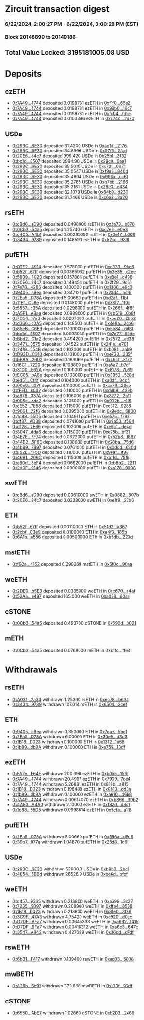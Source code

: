 # Zircuit transaction digest
### 6/22/2024, 2:00:27 PM - 6/22/2024, 3:00:28 PM (EST)
### Block 20148890 to 20149186

## Total Value Locked: 3195181005.08 USD

# Deposits
## ezETH
- [0x7A49...4744](https://etherscan.io/address/0x7A493Be5c2ce014cD049Bf178a1ac0Db1B434744) deposited 0.0198731 ezETH in [0xf1f0...65e2](https://etherscan.io/tx/0x7A493Be5c2ce014cD049Bf178a1ac0Db1B434744)
- [0x7A49...4744](https://etherscan.io/address/0x7A493Be5c2ce014cD049Bf178a1ac0Db1B434744) deposited 0.0198731 ezETH in [0x98b0...16c7](https://etherscan.io/tx/0x7A493Be5c2ce014cD049Bf178a1ac0Db1B434744)
- [0x7A49...4744](https://etherscan.io/address/0x7A493Be5c2ce014cD049Bf178a1ac0Db1B434744) deposited 0.0198731 ezETH in [0xfc04...fd5e](https://etherscan.io/tx/0x7A493Be5c2ce014cD049Bf178a1ac0Db1B434744)
- [0x7A49...4744](https://etherscan.io/address/0x7A493Be5c2ce014cD049Bf178a1ac0Db1B434744) deposited 0.0103396 ezETH in [0x474c...2470](https://etherscan.io/tx/0x7A493Be5c2ce014cD049Bf178a1ac0Db1B434744)
## USDe
- [0x293C...6E30](https://etherscan.io/address/0x293C6937D8D82e05B01335F7B33FBA0c8e256E30) deposited 31.4200 USDe in [0xad1d...2176](https://etherscan.io/tx/0x293C6937D8D82e05B01335F7B33FBA0c8e256E30)
- [0x293C...6E30](https://etherscan.io/address/0x293C6937D8D82e05B01335F7B33FBA0c8e256E30) deposited 34.8966 USDe in [0x57f6...2fcd](https://etherscan.io/tx/0x293C6937D8D82e05B01335F7B33FBA0c8e256E30)
- [0x20E6...84c7](https://etherscan.io/address/0x20E6aCD7b99e1EA3231f617D52802d6F751084c7) deposited 999.420 USDe in [0x25b1...3f32](https://etherscan.io/tx/0x20E6aCD7b99e1EA3231f617D52802d6F751084c7)
- [0xbc1d...8507](https://etherscan.io/address/0xbc1dC1068D61495ACd735C6916a96eD1A7bB8507) deposited 3994.90 USDe in [0x28c0...0aa1](https://etherscan.io/tx/0xbc1dC1068D61495ACd735C6916a96eD1A7bB8507)
- [0x293C...6E30](https://etherscan.io/address/0x293C6937D8D82e05B01335F7B33FBA0c8e256E30) deposited 35.5010 USDe in [0xc72f...0d71](https://etherscan.io/tx/0x293C6937D8D82e05B01335F7B33FBA0c8e256E30)
- [0x293C...6E30](https://etherscan.io/address/0x293C6937D8D82e05B01335F7B33FBA0c8e256E30) deposited 35.0547 USDe in [0xf9a8...840d](https://etherscan.io/tx/0x293C6937D8D82e05B01335F7B33FBA0c8e256E30)
- [0x293C...6E30](https://etherscan.io/address/0x293C6937D8D82e05B01335F7B33FBA0c8e256E30) deposited 35.4804 USDe in [0x996a...cc6f](https://etherscan.io/tx/0x293C6937D8D82e05B01335F7B33FBA0c8e256E30)
- [0x293C...6E30](https://etherscan.io/address/0x293C6937D8D82e05B01335F7B33FBA0c8e256E30) deposited 35.2785 USDe in [0xb7bb...2166](https://etherscan.io/tx/0x293C6937D8D82e05B01335F7B33FBA0c8e256E30)
- [0x293C...6E30](https://etherscan.io/address/0x293C6937D8D82e05B01335F7B33FBA0c8e256E30) deposited 35.2161 USDe in [0x26e3...e434](https://etherscan.io/tx/0x293C6937D8D82e05B01335F7B33FBA0c8e256E30)
- [0x293C...6E30](https://etherscan.io/address/0x293C6937D8D82e05B01335F7B33FBA0c8e256E30) deposited 32.1079 USDe in [0x84b9...d230](https://etherscan.io/tx/0x293C6937D8D82e05B01335F7B33FBA0c8e256E30)
- [0x293C...6E30](https://etherscan.io/address/0x293C6937D8D82e05B01335F7B33FBA0c8e256E30) deposited 31.7466 USDe in [0xc6a8...2a20](https://etherscan.io/tx/0x293C6937D8D82e05B01335F7B33FBA0c8e256E30)
## rsETH
- [0xcBd6...aD90](https://etherscan.io/address/0xcBd6B592d25254AfDac88cF9d2fFC5a81564aD90) deposited 0.0498000 rsETH in [0x2a73...b070](https://etherscan.io/tx/0xcBd6B592d25254AfDac88cF9d2fFC5a81564aD90)
- [0x0Cb3...54a5](https://etherscan.io/address/0x0Cb3fEAD6eB67e27442eFB6fF5c01Baa823e54a5) deposited 1.25740 rsETH in [0xc7e9...e0e3](https://etherscan.io/tx/0x0Cb3fEAD6eB67e27442eFB6fF5c01Baa823e54a5)
- [0xc4C5...A4b1](https://etherscan.io/address/0xc4C5F477D5C986181d0a6cD9688697Bb8750A4b1) deposited 0.00295692 rsETH in [0x0e17...b668](https://etherscan.io/tx/0xc4C5F477D5C986181d0a6cD9688697Bb8750A4b1)
- [0x3434...9789](https://etherscan.io/address/0x34349c5569e7B846c3558961552D2202760A9789) deposited 0.148590 rsETH in [0x52cc...933f](https://etherscan.io/tx/0x34349c5569e7B846c3558961552D2202760A9789)
## pufETH
- [0x02E2...4914](https://etherscan.io/address/0x02E2e82BF6F79d92E0D776e85A56739d223A4914) deposited 0.578000 pufETH in [0xd333...9bc6](https://etherscan.io/tx/0x02E2e82BF6F79d92E0D776e85A56739d223A4914)
- [0xb52f...67ff](https://etherscan.io/address/0xb52f9A9dCD76948833229AB4fF31ec6Ce34B67ff) deposited 0.00365932 pufETH in [0x3e35...c2ee](https://etherscan.io/tx/0xb52f9A9dCD76948833229AB4fF31ec6Ce34B67ff)
- [0x5839...4023](https://etherscan.io/address/0x5839a41EceA7d68f7853cdcC96fBB8d4eA794023) deposited 0.157864 pufETH in [0xe8e1...c498](https://etherscan.io/tx/0x5839a41EceA7d68f7853cdcC96fBB8d4eA794023)
- [0x20E6...84c7](https://etherscan.io/address/0x20E6aCD7b99e1EA3231f617D52802d6F751084c7) deposited 0.149454 pufETH in [0x2f29...9c61](https://etherscan.io/tx/0x20E6aCD7b99e1EA3231f617D52802d6F751084c7)
- [0x7e78...4286](https://etherscan.io/address/0x7e78B9344e584e3bA80BA0ebF0413432a8db4286) deposited 0.100300 pufETH in [0x1386...e9c0](https://etherscan.io/tx/0x7e78B9344e584e3bA80BA0ebF0413432a8db4286)
- [0x9405...a9ea](https://etherscan.io/address/0x9405A3BfEFd50B511a1F2FAD040D6C5d931da9ea) deposited 0.347121 pufETH in [0x28d4...bc16](https://etherscan.io/tx/0x9405A3BfEFd50B511a1F2FAD040D6C5d931da9ea)
- [0x2Ea5...D78A](https://etherscan.io/address/0x2Ea5E9E452F85f55Be47504153f25740A5f3D78A) deposited 5.00660 pufETH in [0xd2af...f1bf](https://etherscan.io/tx/0x2Ea5E9E452F85f55Be47504153f25740A5f3D78A)
- [0x11Ef...Cb8e](https://etherscan.io/address/0x11Ef44C3e4DA9489b6e3F05362B3E1C37bC6Cb8e) deposited 0.0148000 pufETH in [0x33f7...1f0c](https://etherscan.io/tx/0x11Ef44C3e4DA9489b6e3F05362B3E1C37bC6Cb8e)
- [0x5557...c35A](https://etherscan.io/address/0x555748C255399d2daB0c0e1Da0e9e2efc3Dcc35A) deposited 0.0296000 pufETH in [0x266f...4f6f](https://etherscan.io/tx/0x555748C255399d2daB0c0e1Da0e9e2efc3Dcc35A)
- [0xA5F1...ABaa](https://etherscan.io/address/0xA5F1010a014379ac079EBDD9a1fA9e9c9C8bABaa) deposited 0.0988000 pufETH in [0xb519...0b8f](https://etherscan.io/tx/0xA5F1010a014379ac079EBDD9a1fA9e9c9C8bABaa)
- [0x7D54...17a3](https://etherscan.io/address/0x7D54Fa5a7F152449fe457Ce582C7Fb469B4B17a3) deposited 0.0207000 pufETH in [0xbe28...2bb2](https://etherscan.io/tx/0x7D54Fa5a7F152449fe457Ce582C7Fb469B4B17a3)
- [0xd366...c0A5](https://etherscan.io/address/0xd366657875238bA510faf939917ecc5fFD33c0A5) deposited 0.148500 pufETH in [0x4e8a...2cb6](https://etherscan.io/tx/0xd366657875238bA510faf939917ecc5fFD33c0A5)
- [0x85eB...C6E9](https://etherscan.io/address/0x85eBb2E4c7044261097A5461A23aa1B7369BC6E9) deposited 0.100000 pufETH in [0x6b84...6d8f](https://etherscan.io/tx/0x85eBb2E4c7044261097A5461A23aa1B7369BC6E9)
- [0xbc1d...8507](https://etherscan.io/address/0xbc1dC1068D61495ACd735C6916a96eD1A7bB8507) deposited 0.0993048 pufETH in [0x7c77...69dc](https://etherscan.io/tx/0xbc1dC1068D61495ACd735C6916a96eD1A7bB8507)
- [0xBbd2...C1a2](https://etherscan.io/address/0xBbd2396F03Aa5B0D9a8e7F29bad99dee3767C1a2) deposited 0.494200 pufETH in [0x7572...ad38](https://etherscan.io/tx/0xBbd2396F03Aa5B0D9a8e7F29bad99dee3767C1a2)
- [0x3471...3575](https://etherscan.io/address/0x34710f0213f1E40E3115B277aa54EC746c0D3575) deposited 1.04522 pufETH in [0x241e...e701](https://etherscan.io/tx/0x34710f0213f1E40E3115B277aa54EC746c0D3575)
- [0x24f9...554B](https://etherscan.io/address/0x24f90481eAd881A34f9829dCc28F9014F42F554B) deposited 0.102000 pufETH in [0xb081...aab9](https://etherscan.io/tx/0x24f90481eAd881A34f9829dCc28F9014F42F554B)
- [0xD93D...C310](https://etherscan.io/address/0xD93D070e65Ac4D7D5aA03a8864Ccb7E04229C310) deposited 0.101000 pufETH in [0xe733...235f](https://etherscan.io/tx/0xD93D070e65Ac4D7D5aA03a8864Ccb7E04229C310)
- [0xbB9A...2602](https://etherscan.io/address/0xbB9AD3062c536c70217A3933Af33987730C52602) deposited 0.196069 pufETH in [0x46cf...31a2](https://etherscan.io/tx/0xbB9AD3062c536c70217A3933Af33987730C52602)
- [0x16C1...7220](https://etherscan.io/address/0x16C165B250D49f6021181Ec473b9912F00df7220) deposited 0.108800 pufETH in [0xa5a7...b7df](https://etherscan.io/tx/0x16C165B250D49f6021181Ec473b9912F00df7220)
- [0x31D0...E62A](https://etherscan.io/address/0x31D06E37b7fd9C147E86E00e88eC3982E29fE62A) deposited 0.100000 pufETH in [0x8178...7b39](https://etherscan.io/tx/0x31D06E37b7fd9C147E86E00e88eC3982E29fE62A)
- [0xEC85...bA8e](https://etherscan.io/address/0xEC85b8E2D60934080Fc333Dcdb2f52281390bA8e) deposited 0.103000 pufETH in [0x3952...528d](https://etherscan.io/tx/0xEC85b8E2D60934080Fc333Dcdb2f52281390bA8e)
- [0xed51...Cf4f](https://etherscan.io/address/0xed511aFffC0599eB6cAA97b22B515e1c8C1BCf4f) deposited 0.104000 pufETH in [0xa0df...34d4](https://etherscan.io/tx/0xed511aFffC0599eB6cAA97b22B515e1c8C1BCf4f)
- [0x00e8...d37f](https://etherscan.io/address/0x00e8e44f0d2041607e13C66d8C28ada48211d37f) deposited 0.110000 pufETH in [0xca78...28e5](https://etherscan.io/tx/0x00e8e44f0d2041607e13C66d8C28ada48211d37f)
- [0xfFED...80d2](https://etherscan.io/address/0xfFEDaA3d7b78d3409a5DC6624a6EF3bdccaD80d2) deposited 0.110000 pufETH in [0xddb8...439b](https://etherscan.io/tx/0xfFEDaA3d7b78d3409a5DC6624a6EF3bdccaD80d2)
- [0xa678...337A](https://etherscan.io/address/0xa678921500740833479cB2B79f80f3875b3b337A) deposited 0.106000 pufETH in [0x3272...2af1](https://etherscan.io/tx/0xa678921500740833479cB2B79f80f3875b3b337A)
- [0x995e...cda2](https://etherscan.io/address/0x995e5eF17b71F3122f20F6E984FC8d2FB395cda2) deposited 0.105000 pufETH in [0x902b...e115](https://etherscan.io/tx/0x995e5eF17b71F3122f20F6E984FC8d2FB395cda2)
- [0xcE52...7E58](https://etherscan.io/address/0xcE52E0b7841082b3544545681764512063797E58) deposited 0.115000 pufETH in [0xc312...9288](https://etherscan.io/tx/0xcE52E0b7841082b3544545681764512063797E58)
- [0x9061...22f6](https://etherscan.io/address/0x9061E94531b388D881eE768AF28f92927BF422f6) deposited 0.0395000 pufETH in [0x9edc...6800](https://etherscan.io/tx/0x9061E94531b388D881eE768AF28f92927BF422f6)
- [0x1d88...55D5](https://etherscan.io/address/0x1d885c2F39b2A267E6cad001C02d857a782A55D5) deposited 0.104911 pufETH in [0xe575...f798](https://etherscan.io/tx/0x1d885c2F39b2A267E6cad001C02d857a782A55D5)
- [0xdf37...AD38](https://etherscan.io/address/0xdf37dE11A801dA1E45A67B1DB22A6EC41549AD38) deposited 0.0741000 pufETH in [0x9a53...f564](https://etherscan.io/tx/0xdf37dE11A801dA1E45A67B1DB22A6EC41549AD38)
- [0xd128...2E66](https://etherscan.io/address/0xd128996a1cA38bE79C9bacF9F3ccd007C64b2E66) deposited 0.102000 pufETH in [0xe6c1...de4d](https://etherscan.io/tx/0xd128996a1cA38bE79C9bacF9F3ccd007C64b2E66)
- [0x8047...dda6](https://etherscan.io/address/0x8047d48473ceC172F625125EA0F9e0fdbD79dda6) deposited 0.115000 pufETH in [0xe75b...bf31](https://etherscan.io/tx/0x8047d48473ceC172F625125EA0F9e0fdbD79dda6)
- [0x4E7E...7F74](https://etherscan.io/address/0x4E7E45128Fbe81DE9eB65e311Eb164ba6c317F74) deposited 0.0622000 pufETH in [0x52b8...f867](https://etherscan.io/tx/0x4E7E45128Fbe81DE9eB65e311Eb164ba6c317F74)
- [0x44B2...5F8E](https://etherscan.io/address/0x44B2B34E45307CDd8DAcfC332036f65671235F8E) deposited 0.138600 pufETH in [0x28ba...75d6](https://etherscan.io/tx/0x44B2B34E45307CDd8DAcfC332036f65671235F8E)
- [0x4b99...7897](https://etherscan.io/address/0x4b99F43A1F798f528ede4b85412C71684Ff07897) deposited 0.0761000 pufETH in [0x0dcd...630d](https://etherscan.io/tx/0x4b99F43A1F798f528ede4b85412C71684Ff07897)
- [0xE52E...fF5D](https://etherscan.io/address/0xE52EAAA9FBB736869229c3C8889A7e9B75D1fF5D) deposited 0.110000 pufETH in [0x9eaf...1f98](https://etherscan.io/tx/0xE52EAAA9FBB736869229c3C8889A7e9B75D1fF5D)
- [0x4691...206C](https://etherscan.io/address/0x46912AF4f96A6E64B8EE8B40Aa3DbAD90Bf5206C) deposited 0.115000 pufETH in [0xa11d...75fb](https://etherscan.io/tx/0x46912AF4f96A6E64B8EE8B40Aa3DbAD90Bf5206C)
- [0xa90d...8eF4](https://etherscan.io/address/0xa90d048aEF9C674ebA94BC3e6bE241Eb99a18eF4) deposited 0.0692000 pufETH in [0xb8b2...2211](https://etherscan.io/tx/0xa90d048aEF9C674ebA94BC3e6bE241Eb99a18eF4)
- [0x2d0F...9146](https://etherscan.io/address/0x2d0F14C42511405De5c7F20A0e8F000A7d5C9146) deposited 0.0990000 pufETH in [0xa178...9008](https://etherscan.io/tx/0x2d0F14C42511405De5c7F20A0e8F000A7d5C9146)
## swETH
- [0xcBd6...aD90](https://etherscan.io/address/0xcBd6B592d25254AfDac88cF9d2fFC5a81564aD90) deposited 0.00610000 swETH in [0x0882...807b](https://etherscan.io/tx/0xcBd6B592d25254AfDac88cF9d2fFC5a81564aD90)
- [0x20E6...84c7](https://etherscan.io/address/0x20E6aCD7b99e1EA3231f617D52802d6F751084c7) deposited 0.0238000 swETH in [0xe1f9...27b6](https://etherscan.io/tx/0x20E6aCD7b99e1EA3231f617D52802d6F751084c7)
## ETH
- [0xb52f...67ff](https://etherscan.io/address/0xb52f9A9dCD76948833229AB4fF31ec6Ce34B67ff) deposited 0.00110000 ETH in [0x51d2...a367](https://etherscan.io/tx/0xb52f9A9dCD76948833229AB4fF31ec6Ce34B67ff)
- [0x2cbf...C3e9](https://etherscan.io/address/0x2cbfF3f8bf8dDD17eaf16854812A0D3dE9a3C3e9) deposited 0.0100000 ETH in [0xa4f8...185b](https://etherscan.io/tx/0x2cbfF3f8bf8dDD17eaf16854812A0D3dE9a3C3e9)
- [0x6A1b...a556](https://etherscan.io/address/0x6A1b6DFEf6f24F094F426A1b75DD2605d8e2a556) deposited 0.00500000 ETH in [0xb5db...220d](https://etherscan.io/tx/0x6A1b6DFEf6f24F094F426A1b75DD2605d8e2a556)
## mstETH
- [0xf92a...4152](https://etherscan.io/address/0xf92a255C1b8Ae5B658976AC975E09A88f2c84152) deposited 0.298269 mstETH in [0x5f0c...90aa](https://etherscan.io/tx/0xf92a255C1b8Ae5B658976AC975E09A88f2c84152)
## weETH
- [0x2DE0...b5E3](https://etherscan.io/address/0x2DE0e7302Dd05b6D00429E354bE9D4068247b5E3) deposited 0.0335000 weETH in [0xc670...a4af](https://etherscan.io/tx/0x2DE0e7302Dd05b6D00429E354bE9D4068247b5E3)
- [0x52Aa...e497](https://etherscan.io/address/0x52Aa899454998Be5b000Ad077a46Bbe360F4e497) deposited 165.000 weETH in [0xad58...60aa](https://etherscan.io/tx/0x52Aa899454998Be5b000Ad077a46Bbe360F4e497)
## cSTONE
- [0x0Cb3...54a5](https://etherscan.io/address/0x0Cb3fEAD6eB67e27442eFB6fF5c01Baa823e54a5) deposited 0.493700 cSTONE in [0x590d...3021](https://etherscan.io/tx/0x0Cb3fEAD6eB67e27442eFB6fF5c01Baa823e54a5)
## mETH
- [0x0Cb3...54a5](https://etherscan.io/address/0x0Cb3fEAD6eB67e27442eFB6fF5c01Baa823e54a5) deposited 0.0768000 mETH in [0x81fc...ffe3](https://etherscan.io/tx/0x0Cb3fEAD6eB67e27442eFB6fF5c01Baa823e54a5)
# Withdrawals
## rsETH
- [0xA031...2a34](https://etherscan.io/address/0xA031EEA935F435e9B0dA6346E8986B39E4af2a34) withdrawn 1.25300 rsETH in [0xec78...b634](https://etherscan.io/tx/0xA031EEA935F435e9B0dA6346E8986B39E4af2a34)
- [0x3434...9789](https://etherscan.io/address/0x34349c5569e7B846c3558961552D2202760A9789) withdrawn 107.014 rsETH in [0x6504...2cef](https://etherscan.io/tx/0x34349c5569e7B846c3558961552D2202760A9789)
## ETH
- [0x9405...a9ea](https://etherscan.io/address/0x9405A3BfEFd50B511a1F2FAD040D6C5d931da9ea) withdrawn 0.350000 ETH in [0x7cae...5bc1](https://etherscan.io/tx/0x9405A3BfEFd50B511a1F2FAD040D6C5d931da9ea)
- [0x2Ea5...D78A](https://etherscan.io/address/0x2Ea5E9E452F85f55Be47504153f25740A5f3D78A) withdrawn 6.00000 ETH in [0x30e9...d3d3](https://etherscan.io/tx/0x2Ea5E9E452F85f55Be47504153f25740A5f3D78A)
- [0x1B18...D023](https://etherscan.io/address/0x1B18a7b058EedAC1F55C74422cc3d5A694D5D023) withdrawn 0.100000 ETH in [0x1312...1a68](https://etherscan.io/tx/0x1B18a7b058EedAC1F55C74422cc3d5A694D5D023)
- [0x1b89...db9A](https://etherscan.io/address/0x1b89EF6332227570f7ABe7a80CD9Ec02f784db9A) withdrawn 0.100000 ETH in [0xe755...13df](https://etherscan.io/tx/0x1b89EF6332227570f7ABe7a80CD9Ec02f784db9A)
## ezETH
- [0xFA7e...E64F](https://etherscan.io/address/0xFA7e63cf44303dE9e1d56B735C312D2c72c4E64F) withdrawn 200.698 ezETH in [0xb055...156f](https://etherscan.io/tx/0xFA7e63cf44303dE9e1d56B735C312D2c72c4E64F)
- [0x7A49...4744](https://etherscan.io/address/0x7A493Be5c2ce014cD049Bf178a1ac0Db1B434744) withdrawn 20.4997 ezETH in [0x7909...7de4](https://etherscan.io/tx/0x7A493Be5c2ce014cD049Bf178a1ac0Db1B434744)
- [0x7A49...4744](https://etherscan.io/address/0x7A493Be5c2ce014cD049Bf178a1ac0Db1B434744) withdrawn 5.26881 ezETH in [0x818b...a815](https://etherscan.io/tx/0x7A493Be5c2ce014cD049Bf178a1ac0Db1B434744)
- [0x1B18...D023](https://etherscan.io/address/0x1B18a7b058EedAC1F55C74422cc3d5A694D5D023) withdrawn 0.198488 ezETH in [0x0813...dd3a](https://etherscan.io/tx/0x1B18a7b058EedAC1F55C74422cc3d5A694D5D023)
- [0x1b89...db9A](https://etherscan.io/address/0x1b89EF6332227570f7ABe7a80CD9Ec02f784db9A) withdrawn 0.100000 ezETH in [0xa610...46b8](https://etherscan.io/tx/0x1b89EF6332227570f7ABe7a80CD9Ec02f784db9A)
- [0x7A49...4744](https://etherscan.io/address/0x7A493Be5c2ce014cD049Bf178a1ac0Db1B434744) withdrawn 0.00614070 ezETH in [0xb866...39b2](https://etherscan.io/tx/0x7A493Be5c2ce014cD049Bf178a1ac0Db1B434744)
- [0x4A83...A4A0](https://etherscan.io/address/0x4A83459CFD69Da95Aa4346df297C3d1e167AA4A0) withdrawn 2.10000 ezETH in [0xf82d...d3d1](https://etherscan.io/tx/0x4A83459CFD69Da95Aa4346df297C3d1e167AA4A0)
- [0x1d88...55D5](https://etherscan.io/address/0x1d885c2F39b2A267E6cad001C02d857a782A55D5) withdrawn 0.0998614 ezETH in [0x5efa...a1f8](https://etherscan.io/tx/0x1d885c2F39b2A267E6cad001C02d857a782A55D5)
## pufETH
- [0x2Ea5...D78A](https://etherscan.io/address/0x2Ea5E9E452F85f55Be47504153f25740A5f3D78A) withdrawn 5.00660 pufETH in [0x566a...d8c6](https://etherscan.io/tx/0x2Ea5E9E452F85f55Be47504153f25740A5f3D78A)
- [0x39b7...077a](https://etherscan.io/address/0x39b732A6959eA2f77f7186bE2290b3390c07077a) withdrawn 1.04870 pufETH in [0x25d8...1c6f](https://etherscan.io/tx/0x39b732A6959eA2f77f7186bE2290b3390c07077a)
## USDe
- [0x293C...6E30](https://etherscan.io/address/0x293C6937D8D82e05B01335F7B33FBA0c8e256E30) withdrawn 53900.3 USDe in [0xb9b0...2bc1](https://etherscan.io/tx/0x293C6937D8D82e05B01335F7B33FBA0c8e256E30)
- [0x4854...5BBd](https://etherscan.io/address/0x4854CdEbC5da8fDedF78549aF3FBad7AF6915BBd) withdrawn 28526.9 USDe in [0xbe6d...bfcf](https://etherscan.io/tx/0x4854CdEbC5da8fDedF78549aF3FBad7AF6915BBd)
## weETH
- [0xc457...9365](https://etherscan.io/address/0xc4575c6165dD35d68bAF2eF7cf7F33587a409365) withdrawn 0.213800 weETH in [0xa699...3c27](https://etherscan.io/tx/0xc4575c6165dD35d68bAF2eF7cf7F33587a409365)
- [0x7235...5B97](https://etherscan.io/address/0x7235C600BF73C99d7eed64EB3d598301D6625B97) withdrawn 0.208900 weETH in [0xffa4...8538](https://etherscan.io/tx/0x7235C600BF73C99d7eed64EB3d598301D6625B97)
- [0x1B18...D023](https://etherscan.io/address/0x1B18a7b058EedAC1F55C74422cc3d5A694D5D023) withdrawn 0.213800 weETH in [0x81e0...3f86](https://etherscan.io/tx/0x1B18a7b058EedAC1F55C74422cc3d5A694D5D023)
- [0x3C9F...47A3](https://etherscan.io/address/0x3C9Ff2b8Ff27C1cB882E9e350D83Fb8Ac6d647A3) withdrawn 4.75420 weETH in [0xc920...d0ec](https://etherscan.io/tx/0x3C9Ff2b8Ff27C1cB882E9e350D83Fb8Ac6d647A3)
- [0xD7DF...BFa7](https://etherscan.io/address/0xD7DF7E085214743530afF339aFC420c7c720BFa7) withdrawn 0.00645333 weETH in [0xa632...f415](https://etherscan.io/tx/0xD7DF7E085214743530afF339aFC420c7c720BFa7)
- [0xD7DF...BFa7](https://etherscan.io/address/0xD7DF7E085214743530afF339aFC420c7c720BFa7) withdrawn 0.00418312 weETH in [0xa6c3...647c](https://etherscan.io/tx/0xD7DF7E085214743530afF339aFC420c7c720BFa7)
- [0x3547...A842](https://etherscan.io/address/0x354785b550Ea5877a599E02596b4617adD72A842) withdrawn 0.427099 weETH in [0x36dd...d7df](https://etherscan.io/tx/0x354785b550Ea5877a599E02596b4617adD72A842)
## rswETH
- [0x6bB1...F417](https://etherscan.io/address/0x6bB19ec5231bfE00F3c6f177090730d4Ed1aF417) withdrawn 0.109400 rswETH in [0xac03...5808](https://etherscan.io/tx/0x6bB19ec5231bfE00F3c6f177090730d4Ed1aF417)
## mwBETH
- [0x438b...6c91](https://etherscan.io/address/0x438bbff80252C9C959797d0180a5c868e1a86c91) withdrawn 373.666 mwBETH in [0x133f...92df](https://etherscan.io/tx/0x438bbff80252C9C959797d0180a5c868e1a86c91)
## cSTONE
- [0x6550...AbE7](https://etherscan.io/address/0x6550e8D294802C55c7BBE8D8f1d5774d1689AbE7) withdrawn 1.02660 cSTONE in [0xb203...2469](https://etherscan.io/tx/0x6550e8D294802C55c7BBE8D8f1d5774d1689AbE7)
